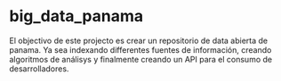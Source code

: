 big_data_panama
===============

El objectivo de este projecto es crear un repositorio de data abierta de panama. Ya sea indexando differentes fuentes de información, creando algoritmos de análisys y finalmente creando un API para el consumo de desarrolladores.
